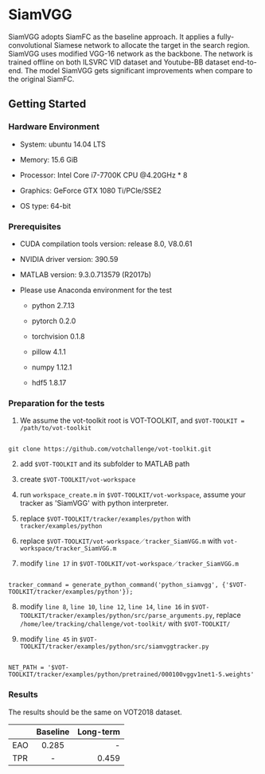 # SiamVGG

SiamVGG adopts SiamFC as the baseline approach. It applies a fully-convolutional Siamese network to allocate the target in the search region. SiamVGG uses modified VGG-16 network as the backbone. The network is trained offline on both ILSVRC VID dataset and Youtube-BB dataset end-to-end. The model SiamVGG gets significant improvements when compare to the original SiamFC.

## Getting Started

### Hardware Environment

* System: ubuntu 14.04 LTS

* Memory: 15.6 GiB

* Processor: Intel Core i7-7700K CPU @4.20GHz * 8

* Graphics: GeForce GTX 1080 Ti/PCle/SSE2

* OS type: 64-bit

### Prerequisites

* CUDA compilation tools version: release 8.0, V8.0.61

* NVIDIA driver version: 390.59

* MATLAB version: 9.3.0.713579 (R2017b)

* Please use Anaconda environment for the test
  
  * python                    2.7.13
  
  * pytorch                   0.2.0
  
  * torchvision               0.1.8
  
  * pillow                    4.1.1
  
  * numpy                     1.12.1
  
  * hdf5                      1.8.17
  
### Preparation for the tests

1. We assume the vot-toolkit root is VOT-TOOLKIT, and `$VOT-TOOLKIT = /path/to/vot-toolkit`

```

git clone https://github.com/votchallenge/vot-toolkit.git

```

2. add `$VOT-TOOLKIT` and its subfolder to MATLAB path

3. create `$VOT-TOOLKIT/vot-workspace`

4. run `workspace_create.m` in `$VOT-TOOLKIT/vot-workspace`, assume your tracker as 'SiamVGG' with python interpreter.

5. replace `$VOT-TOOLKIT/tracker/examples/python` with `tracker/examples/python`

6. replace `$VOT-TOOLKIT/vot-workspace／tracker_SiamVGG.m` with `vot-workspace/tracker_SiamVGG.m`

7. modify `line 17` in `$VOT-TOOLKIT/vot-workspace／tracker_SiamVGG.m`

```

tracker_command = generate_python_command('python_siamvgg', {'$VOT-TOOLKIT/tracker/examples/python'});

```

8. modify `line 8`, `line 10`, `line 12`, `line 14`, `line 16` in `$VOT-TOOLKIT/tracker/examples/python/src/parse_arguments.py`, replace `/home/lee/tracking/challenge/vot-toolkit/` with `$VOT-TOOLKIT/`


9. modify `line 45` in `$VOT-TOOLKIT/tracker/examples/python/src/siamvggtracker.py`

```

NET_PATH = '$VOT-TOOLKIT/tracker/examples/python/pretrained/000100vggv1net1-5.weights'

```
### Results

The results should be the same on VOT2018 dataset.

|               | Baseline           | Long-term  |
| ------------- |:-------------:| -----:|
| EAO      | 0.285 | - |
| TPR      | - | 0.459 |
